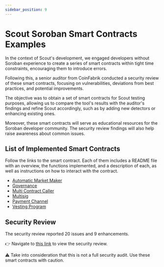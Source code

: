 ```yaml
---
sidebar_position: 9
---
```


# Scout Soroban Smart Contracts Examples

In the context of Scout's development, we engaged developers without Soroban experience to create a series of smart contracts within tight time constraints, encouraging them to introduce errors.

Following this, a senior auditor from CoinFabrik conducted a security review of these smart contracts, focusing on vulnerabilities, deviations from best practices, and potential improvements.

The objective was to obtain a set of smart contracts for Scout testing purposes, allowing us to compare the tool's results with the auditor's findings and refine Scout accordingly, such as by adding new detectors or enhancing existing ones.

Moreover, these smart contracts will serve as educational resources for the Soroban developer community. The security review findings will also help raise awareness about common issues.

## List of Implemented Smart Contracts

Follow the links to the smart contract. Each of them includes a README file with an overview, the functions implemented, and a description of each, as well as instructions on how to interact with the contract.

- [Automatic Market Maker](https://github.com/CoinFabrik/scout-soroban-examples/tree/main/amm)
- [Governance](https://github.com/CoinFabrik/scout-soroban-examples/tree/main/governance)
- [Multi Contract Caller](https://github.com/CoinFabrik/scout-soroban-examples/tree/main/multi-contract-caller)
- [Multisig](https://github.com/CoinFabrik/scout-soroban-examples/tree/main/multisig)
- [Payment Channel](https://github.com/CoinFabrik/scout-soroban-examples/tree/main/payment-channel)
- [Vesting Program](https://github.com/CoinFabrik/scout-soroban-examples/tree/main/vesting)

## Security Review

The security review reported 20 issues and 9 enhancements.

:point_right: Navigate to [this link](https://github.com/CoinFabrik/scout-soroban-examples/blob/main/security-review/README.md) to view the security review.

:warning: Take into consideration that this is not a full security audit. Use these smart contracts with caution.